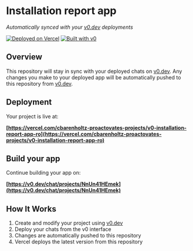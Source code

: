 # Installation report app

*Automatically synced with your [v0.dev](https://v0.dev) deployments*

[![Deployed on Vercel](https://img.shields.io/badge/Deployed%20on-Vercel-black?style=for-the-badge&logo=vercel)](https://vercel.com/cbarenholtz-proactovates-projects/v0-installation-report-app-ro)
[![Built with v0](https://img.shields.io/badge/Built%20with-v0.dev-black?style=for-the-badge)](https://v0.dev/chat/projects/NnUn41HEmek)

## Overview

This repository will stay in sync with your deployed chats on [v0.dev](https://v0.dev).
Any changes you make to your deployed app will be automatically pushed to this repository from [v0.dev](https://v0.dev).

## Deployment

Your project is live at:

**[https://vercel.com/cbarenholtz-proactovates-projects/v0-installation-report-app-ro](https://vercel.com/cbarenholtz-proactovates-projects/v0-installation-report-app-ro)**

## Build your app

Continue building your app on:

**[https://v0.dev/chat/projects/NnUn41HEmek](https://v0.dev/chat/projects/NnUn41HEmek)**

## How It Works

1. Create and modify your project using [v0.dev](https://v0.dev)
2. Deploy your chats from the v0 interface
3. Changes are automatically pushed to this repository
4. Vercel deploys the latest version from this repository
